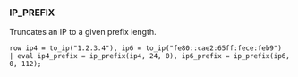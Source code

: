 <!--
This is generated by ESQL's AbstractFunctionTestCase. Do no edit it. See ../README.md for how to regenerate it.
-->

### IP_PREFIX
Truncates an IP to a given prefix length.

```
row ip4 = to_ip("1.2.3.4"), ip6 = to_ip("fe80::cae2:65ff:fece:feb9")
| eval ip4_prefix = ip_prefix(ip4, 24, 0), ip6_prefix = ip_prefix(ip6, 0, 112);
```
